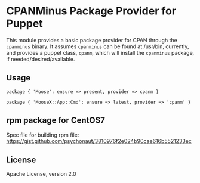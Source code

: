 # CPANMinus Package Provider for Puppet

This module provides a basic package provider for CPAN through the `cpanminus` binary.
It assumes `cpanminus` can be found at /usr/bin, currently, and provides a puppet class,
`cpanm`, which will install the `cpanminus` package, if needed/desired/available.

## Usage

    package { 'Moose': ensure => present, provider => cpanm }

    package { 'MooseX::App::Cmd': ensure => latest, provider => 'cpanm' }

## rpm package for CentOS7

Spec file for building rpm file: https://gist.github.com/psychonaut/3810976f2e024b90cae616b5521233ec

## License

Apache License, version 2.0

